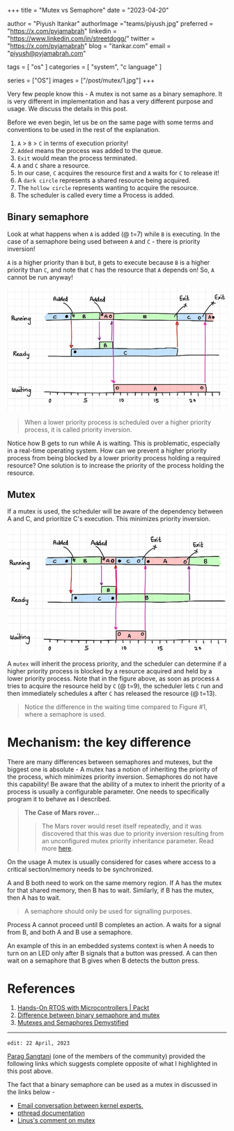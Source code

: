 +++
title = "Mutex vs Semaphore"
date = "2023-04-20"

author = "Piyush Itankar"
authorImage ="teams/piyush.jpg"
preferred = "https://x.com/pyjamabrah"
linkedin = "https://www.linkedin.com/in/streetdogg/"
twitter = "https://x.com/pyjamabrah"
blog = "itankar.com"
email = "piyush@pyjamabrah.com"

tags = [
    "os"
]
categories = [
    "system", "c language"
]

series = ["OS"]
images = ["/post/mutex/1.jpg"]
+++

Very few people know this - A mutex is not same as a binary semaphore. It is very different in implementation and has a very different purpose and usage. We discuss the details in this post.
<!--more-->

Before we even begin, let us be on the same page with some terms and conventions to be used in the rest of the explanation.

1. `A` > `B` > `C` in terms of execution priority!
1. `Added` means the process was added to the queue.
1. `Exit` would mean the process terminated.
1. `A` and `C` share a resource.
1. In our case, `C` acquires the resource first and `A` waits for `C` to release it!
1. A `dark circle` represents a shared resource being acquired.
1. The `hollow circle` represents wanting to acquire the resource.
1. The scheduler is called every time a Process is added.

## Binary semaphore

Look at what happens when `A` is added (@ t=7) while `B` is executing. In the case of a semaphore being used between `A` and `C` - there is priority inversion!

`A` is a higher priority than `B` but, `B` gets to execute because `B` is a higher priority than `C`, and note that `C` has the resource that `A` depends on! So, `A` cannot be run anyway!

![](1.jpg "fig 1. Semaphore being used between A and C to access a shared resource.")

> When a lower priority process is scheduled over a higher priority process, it is called priority inversion.

Notice how B gets to run while A is waiting. This is problematic, especially in a real-time operating system. How can we prevent a higher priority process from being blocked by a lower priority process holding a required resource? One solution is to increase the priority of the process holding the resource.

## Mutex

If a mutex is used, the scheduler will be aware of the dependency between A and C, and prioritize C's execution. This minimizes priority inversion.

![](2.jpg "fig 2. Figure #2: Mutex is being used between A and C to access a shared resource.")

A `mutex` will inherit the process priority, and the scheduler can determine if a higher priority process is blocked by a resource acquired and held by a lower priority process. Note that in the figure above, as soon as process `A` tries to acquire the resource held by `C` (@ t=9), the scheduler lets `C` run and then immediately schedules `A` after `C` has released the resource (@ t=13).

> Notice the difference in the waiting time compared to Figure #1, where a semaphore is used.

# Mechanism: the key difference
There are many differences between semaphores and mutexes, but the biggest one is absolute - A mutex has a notion of inheriting the priority of the process, which minimizes priority inversion. Semaphores do not have this capability! Be aware that the ability of a mutex to inherit the priority of a process is usually a configurable parameter. One needs to specifically program it to behave as I described.

> **The Case of Mars rover...**
>>  The Mars rover would reset itself repeatedly, and it was discovered that this was due to priority inversion resulting from an unconfigured mutex priority inheritance parameter. Read more [here](https://www.cs.unc.edu/~anderson/teach/comp790/papers/mars_pathfinder_long_version.html?ref=ghost-blog.inpyjama.com).

On the usage
A mutex is usually considered for cases where access to a critical section/memory needs to be synchronized.

A and B both need to work on the same memory region. If A has the mutex for that shared memory, then B has to wait. Similarly, if B has the mutex, then A has to wait.

> A semaphore should only be used for signalling purposes.

Process A cannot proceed until B completes an action. A waits for a signal from B, and both A and B use a semaphore.

An example of this in an embedded systems context is when A needs to turn on an LED only after B signals that a button was pressed. A can then wait on a semaphore that B gives when B detects the button press.

# References
1. [Hands-On RTOS with Microcontrollers | Packt](https://www.packtpub.com/en-us/product/hands-on-rtos-with-microcontrollers-9781838826734)
1. [Difference between binary semaphore and mutex](https://stackoverflow.com/questions/62814/difference-between-binary-semaphore-and-mutex)
1. [Mutexes and Semaphores Demystified](https://barrgroup.com/blog/mutexes-and-semaphores-demystified)

---

`edit: 22 April, 2023`

[Parag Sangtani](https://www.linkedin.com/in/ACoAACnQh18BEcbIffPaf6qjG7BnLRWWBq75vs0) (one of the members of the community) provided the following links which suggests complete opposite of what I highlighted in this post above.

The fact that a binary semaphore can be used as a mutex in discussed in the links below -
- [Email conversation between kernel experts.](https://lkml.org/lkml/2005/12/15/304)
- [pthread documentation](https://pubs.opengroup.org/onlinepubs/7908799/xsh/pthread_mutexattr_setprotocol.html)
- [Linus's comment on mutex](https://lwn.net/Articles/178258/)
